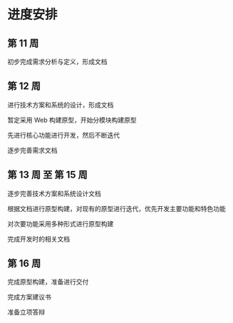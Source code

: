 # 进度安排

## 第 11 周

初步完成需求分析与定义，形成文档

## 第 12 周

进行技术方案和系统的设计，形成文档

暂定采用 Web 构建原型，开始分模块构建原型

先进行核心功能进行开发，然后不断迭代

逐步完善需求文档

## 第 13 周 至 第 15 周

逐步完善技术方案和系统设计文档

根据文档进行原型构建，对现有的原型进行迭代，优先开发主要功能和特色功能

对次要功能采用多种形式进行原型构建

完成开发时的相关文档

## 第 16 周

完成原型构建，准备进行交付

完成方案建议书

准备立项答辩